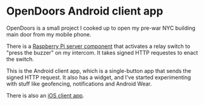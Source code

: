 OpenDoors Android client app
==================

OpenDoors is a small project I cooked up to open my pre-war NYC building main door from my mobile phone.

There is a [Raspberry Pi server component](https://github.com/skim1420/open-doors-server) that activates a relay switch to "press the buzzer" on my intercom. It takes signed HTTP requestes to enact the switch.

This is the Android client app, which is a single-button app that sends the signed HTTP request. It also has a widget, and I've started experimenting with stuff like geofencing, notifications and Android Wear.

There is also an [iOS client app](https://github.com/skim1420/open-doors-ios).
